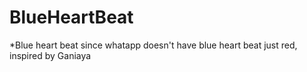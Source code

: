 # BlueHeartBeat
*Blue heart beat since whatapp doesn't have blue heart beat just red, inspired by Ganiaya
